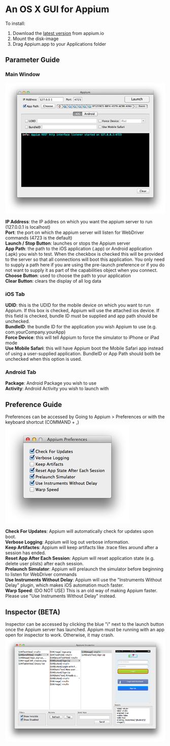 An OS X GUI for Appium
=======================

To install:

1. Download the [latest version](https://bitbucket.org/appium/appium.app/downloads/appium-1.5.5.dmg) from appium.io
2. Mount the disk-image
3. Drag Appium.app to your Applications folder

Parameter Guide
------------

### Main Window

![Appium Main Window](/web/images/mainwindow.png "Appium Main Window")

**IP Address**: the IP addres on which you want the appium server to run (127.0.0.1 is localhost)<br />
**Port**: the port on which the appium server will listen for WebDriver commands (4723 is the default)<br />
**Launch / Stop Button**: launches or stops the Appium server<br />
**App Path**: the path to the iOS application (.app) or Android application (.apk) you wish to test.
When the checkbox is checked this will be provided to the server so that all connections will boot this application.
You only need to supply a path here if you are using the pre-launch preference or if you do not want to supply it as
part of the capabilities object when you connect.<br />
**Choose Button**: used to choose the path to your application<br />
**Clear Button**: clears the display of all log data<br/>

### iOS Tab

**UDID**: this is the UDID for the mobile device on which you want to run Appium. If this box is checked, Appium will
use the attached ios device. If this field is checked, bundle ID must be supplied and app path should be unchecked.<br />
**BundleID**: the bundle ID for the application you wish Appium to use (e.g. com.yourCompany.yourApp)<br />
**Force Device**: this will tell Appium to force the simulator to iPhone or iPad mode<br />
**Use Mobile Safari**: this will have Appium boot the Mobile Safari app instead of using a user-supplied application.
BundleID or App Path should both be unchecked when this option is used.<br />

### Android Tab

**Package**: Android Package you wish to use<br />
**Activity**: Android Activity you wish to launch with<br />

Preference Guide
------------
Preferences can be accessed by Going to Appium > Preferences or with the keyboard shortcut (COMMAND + ,)<br />
![Appium Preferences](/web/images/preferences.png "Appium Preferences")

**Check For Updates**: Appium will automatically check for updates upon boot.<br />
**Verbose Logging**: Appium will log out verbose information.<br />
**Keep Artifactes**: Appium will keep artifacts like .trace files around after a session has ended. <br />
**Reset App After Each Session**: Appium will reset application state (e.g. delete user plists) after each session. <br />
**Prelaunch Simulator**: Appium will prelaunch the simulator before beginning to listen for WebDriver commands<br />
**Use Instruments Without Delay**: Appium will use the "Instruments Without Delay" plugin, which makes iOS automation much faster.<br />
**Warp Speed**: (DO NOT USE) This is an old way of making Appium faster. Please use "Use Instruments Without Delay" instead.<br />

Inspector (BETA)
------------
Inspector can be accessed by clicking the blue "i" next to the launch button once the Appium server has launched. Appium must be running with an app open for inspector to work. Otherwise, it may crash.<br />
![Appium Inspector](/web/images/inspector.png "Appium Inspector")
